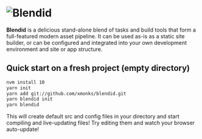 # ![Blendid](https://raw.githubusercontent.com/topmonks/blendid/master/blendid-logo.png)

**Blendid** is a delicious stand-alone blend of tasks and build tools that form a full-featured modern asset pipeline. It can be used as-is as a static site builder, or can be configured and integrated into your own development environment and site or app structure.

## Quick start on a fresh project (empty directory)
```bash
nvm install 10
yarn init
yarn add git://github.com/xmonks/blendid.git
yarn blendid init
yarn blendid
```

This will create default src and config files in your directory and start compiling and live-updating files! Try editing them and watch your browser auto-update!


